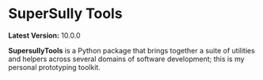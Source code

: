 SuperSully Tools
================

**Latest Version:** 10.0.0

**SupersullyTools** is a Python package that brings together a suite of utilities and helpers across several domains of
software development; this is my personal prototyping toolkit.
